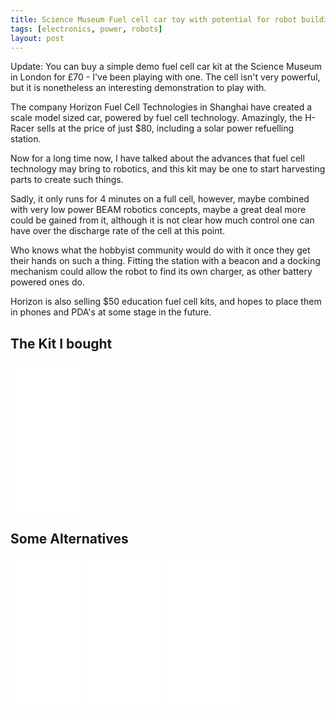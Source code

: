 ```yaml
---
title: Science Museum Fuel cell car toy with potential for robot building
tags: [electronics, power, robots]
layout: post
---
```

Update: You can buy a simple demo fuel cell car kit at the Science Museum in London for £70 - I've been playing with one. The cell isn't very powerful, but it is nonetheless an interesting demonstration to play with.

The company Horizon Fuel Cell Technologies in Shanghai have created a scale model sized car, powered by fuel cell technology. Amazingly, the H-Racer sells at the price of just $80, including a solar power refuelling station.

Now for a long time now, I have talked about the advances that fuel cell technology may bring to robotics, and this kit may be one to start harvesting parts to create such things.

Sadly, it only runs for 4 minutes on a full cell, however, maybe combined with very low power BEAM robotics concepts, maybe a great deal more could be gained from it, although it is not clear how much control one can have over the discharge rate of the cell at this point.

Who knows what the hobbyist community would do with it once they get their hands on such a thing. Fitting the station with a beacon and a docking mechanism could allow the robot to find its own charger, as other battery powered ones do.

Horizon is also selling $50 education fuel cell kits, and hopes to place them in phones and PDA's at some stage in the future.

## The Kit I bought

<iframe style="width:120px;height:240px;" marginwidth="0" marginheight="0" scrolling="no" frameborder="0" src="//ws-eu.amazon-adsystem.com/widgets/q?ServiceVersion=20070822&OneJS=1&Operation=GetAdHtml&MarketPlace=GB&source=ss&ref=as_ss_li_til&ad_type=product_link&tracking_id=orionrobots-21&marketplace=amazon&region=GB&placement=B000YQ4IG2&asins=B000YQ4IG2&linkId=a0bbaf29197b9c451e08a73e598d3e6d&show_border=true&link_opens_in_new_window=true"></iframe>

## Some Alternatives

<iframe style="width:120px;height:240px;" marginwidth="0" marginheight="0" scrolling="no" frameborder="0" src="//ws-eu.amazon-adsystem.com/widgets/q?ServiceVersion=20070822&OneJS=1&Operation=GetAdHtml&MarketPlace=GB&source=ss&ref=as_ss_li_til&ad_type=product_link&tracking_id=orionrobots-21&marketplace=amazon&region=GB&placement=B000Z9C8O2&asins=B000Z9C8O2&linkId=0453c702ab3b9db30e33e3d5444fc3b4&show_border=true&link_opens_in_new_window=true"></iframe>

<iframe style="width:120px;height:240px;" marginwidth="0" marginheight="0" scrolling="no" frameborder="0" src="//ws-eu.amazon-adsystem.com/widgets/q?ServiceVersion=20070822&OneJS=1&Operation=GetAdHtml&MarketPlace=GB&source=ss&ref=as_ss_li_til&ad_type=product_link&tracking_id=orionrobots-21&marketplace=amazon&region=GB&placement=B01FZ5Y81Q&asins=B01FZ5Y81Q&linkId=4f6caf8e1e22bccc823139a710ed3c8b&show_border=true&link_opens_in_new_window=true"></iframe>

<iframe style="width:120px;height:240px;" marginwidth="0" marginheight="0" scrolling="no" frameborder="0" src="//ws-eu.amazon-adsystem.com/widgets/q?ServiceVersion=20070822&OneJS=1&Operation=GetAdHtml&MarketPlace=GB&source=ss&ref=as_ss_li_til&ad_type=product_link&tracking_id=orionrobots-21&marketplace=amazon&region=GB&placement=B00IBKJ7M8&asins=B00IBKJ7M8&linkId=8d8d29a27f5063b494c8669d4e8a69bb&show_border=true&link_opens_in_new_window=true"></iframe>